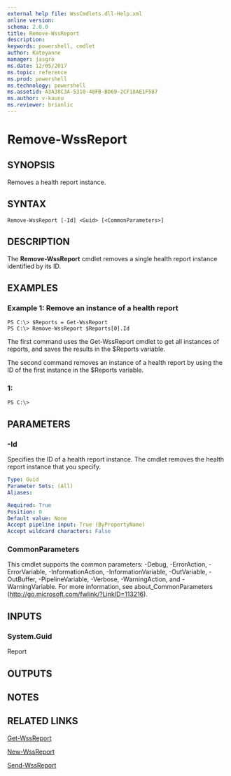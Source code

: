 ```yaml
---
external help file: WssCmdlets.dll-Help.xml
online version: 
schema: 2.0.0
title: Remove-WssReport
description: 
keywords: powershell, cmdlet
author: Kateyanne
manager: jasgro
ms.date: 12/05/2017
ms.topic: reference
ms.prod: powershell
ms.technology: powershell
ms.assetid: A3A38C3A-5310-48FB-BD69-2CF18AE1F587
ms.author: v-kaunu
ms.reviewer: brianlic
---
```


# Remove-WssReport

## SYNOPSIS
Removes a health report instance.

## SYNTAX

```
Remove-WssReport [-Id] <Guid> [<CommonParameters>]
```

## DESCRIPTION
The **Remove-WssReport** cmdlet removes a single health report instance identified by its ID.

## EXAMPLES

### Example 1: Remove an instance of a health report
```
PS C:\> $Reports = Get-WssReport
PS C:\> Remove-WssReport $Reports[0].Id
```

The first command uses the Get-WssReport cmdlet to get all instances of reports, and saves the results in the $Reports variable.

The second command removes an instance of a health report by using the ID of the first instance in the $Reports variable.

### 1:
```
PS C:\>
```

## PARAMETERS

### -Id
Specifies the ID of a health report instance.
The cmdlet removes the health report instance that you specify.

```yaml
Type: Guid
Parameter Sets: (All)
Aliases: 

Required: True
Position: 0
Default value: None
Accept pipeline input: True (ByPropertyName)
Accept wildcard characters: False
```

### CommonParameters
This cmdlet supports the common parameters: -Debug, -ErrorAction, -ErrorVariable, -InformationAction, -InformationVariable, -OutVariable, -OutBuffer, -PipelineVariable, -Verbose, -WarningAction, and -WarningVariable. For more information, see about_CommonParameters (http://go.microsoft.com/fwlink/?LinkID=113216).

## INPUTS

### System.Guid
Report

## OUTPUTS

## NOTES

## RELATED LINKS

[Get-WssReport](./Get-WssReport.md)

[New-WssReport](./New-WssReport.md)

[Send-WssReport](./Send-WssReport.md)

